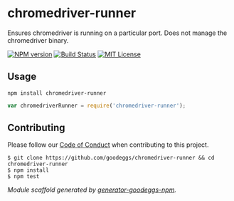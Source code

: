 # chromedriver-runner

Ensures chromedriver is running on a particular port.  Does not manage the chromedriver binary.

[![NPM version](http://img.shields.io/npm/v/chromedriver-runner.svg?style=flat-square)](https://www.npmjs.org/package/chromedriver-runner)
[![Build Status](http://img.shields.io/travis/goodeggs/chromedriver-runner.svg?style=flat-square)](https://travis-ci.org/goodeggs/chromedriver-runner)
[![MIT License](http://img.shields.io/badge/license-MIT-blue.svg?style=flat-square)](https://github.com/goodeggs/chromedriver-runner/blob/master/LICENSE.md)

## Usage

```
npm install chromedriver-runner
```

```javascript
var chromedriverRunner = require('chromedriver-runner');
```

## Contributing

Please follow our [Code of Conduct](https://github.com/goodeggs/mongoose-webdriver/blob/master/CODE_OF_CONDUCT.md)
when contributing to this project.

```
$ git clone https://github.com/goodeggs/chromedriver-runner && cd chromedriver-runner
$ npm install
$ npm test
```

_Module scaffold generated by [generator-goodeggs-npm](https://github.com/goodeggs/generator-goodeggs-npm)._

